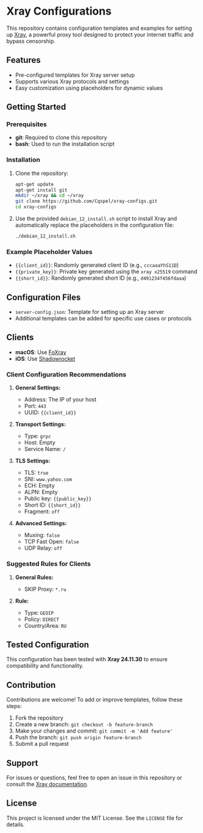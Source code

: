 # Xray Configurations

This repository contains configuration templates and examples for setting up [Xray](https://github.com/XTLS/Xray-core), a powerful proxy tool designed to protect your internet traffic and bypass censorship.

## Features
- Pre-configured templates for Xray server setup
- Supports various Xray protocols and settings
- Easy customization using placeholders for dynamic values

## Getting Started

### Prerequisites
- **git**: Required to clone this repository
- **bash**: Used to run the installation script

### Installation
1. Clone the repository:
   ```bash
   apt-get update
   apt-get install git
   mkdir ~/xray && cd ~/xray
   git clone https://github.com/Cqspel/xray-configs.git
   cd xray-configs
   ```

2. Use the provided `debian_12_install.sh` script to install Xray and automatically replace the placeholders in the configuration file:
   ```bash
   ./debian_12_install.sh
   ```

### Example Placeholder Values
- `{{client_id}}`: Randomly generated client ID (e.g., `cccaaaYhS11D`)
- `{{private_key}}`: Private key generated using the `xray x25519` command
- `{{short_id}}`: Randomly generated short ID (e.g., `d491234f456fdaaa`)

## Configuration Files
- `server-config.json`: Template for setting up an Xray server
- Additional templates can be added for specific use cases or protocols

## Clients
- **macOS**: Use [FoXray](https://github.com)
- **iOS**: Use [Shadowrocket](https://apps.apple.com)

### Client Configuration Recommendations
1. **General Settings:**
   - Address: The IP of your host
   - Port: `443`
   - UUID: `{{client_id}}`

2. **Transport Settings:**
   - Type: `grpc`
   - Host: Empty
   - Service Name: `/`

3. **TLS Settings:**
   - TLS: `true`
   - SNI: `www.yahoo.com`
   - ECH: Empty
   - ALPN: Empty
   - Public key: `{{public_key}}`
   - Short ID: `{{short_id}}`
   - Fragment: `off`

4. **Advanced Settings:**
   - Muxing: `false`
   - TCP Fast Open: `false`
   - UDP Relay: `off`

### Suggested Rules for Clients
1. **General Rules:**
   - SKIP Proxy: `*.ru`

2. **Rule:**
   - Type: `GEOIP`
   - Policy: `DIRECT`
   - Country/Area: `RU`

## Tested Configuration
This configuration has been tested with **Xray 24.11.30** to ensure compatibility and functionality.

## Contribution
Contributions are welcome! To add or improve templates, follow these steps:
1. Fork the repository
2. Create a new branch: `git checkout -b feature-branch`
3. Make your changes and commit: `git commit -m 'Add feature'`
4. Push the branch: `git push origin feature-branch`
5. Submit a pull request

## Support
For issues or questions, feel free to open an issue in this repository or consult the [Xray documentation](https://xtls.github.io/).

## License
This project is licensed under the MIT License. See the `LICENSE` file for details.

